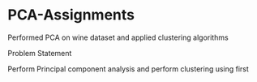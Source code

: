 # PCA-Assignments

Performed PCA on wine dataset and applied clustering algorithms

Problem Statement

Perform Principal component analysis and perform clustering using first
